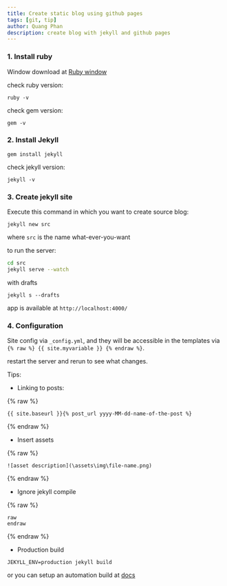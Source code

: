 ```yaml
---
title: Create static blog using github pages
tags: [git, tip]
author: Quang Phan
description: create blog with jekyll and github pages
---
```


### 1. Install ruby

Window download at [Ruby window](https://jekyllrb.com/docs/installation/windows/)

check ruby version:

```
ruby -v
```

check gem version:

```
gem -v
```

### 2. Install Jekyll

```
gem install jekyll
```

check jekyll version:

```
jekyll -v
```

### 3. Create jekyll site

Execute this command in which you want to create source blog:

```
jekyll new src
```

where `src` is the name what-ever-you-want

to run the server:

```bash
cd src
jekyll serve --watch
```

with drafts

```
jekyll s --drafts
```

app is available at `http://localhost:4000/`

### 4. Configuration

Site config via `_config.yml`, and they will be accessible in the templates via `{% raw %} {{ site.myvariable }} {% endraw %}`.

restart the server and rerun to see what changes.

Tips:

- Linking to posts:

{% raw %}
```
{{ site.baseurl }}{% post_url yyyy-MM-dd-name-of-the-post %}
```
{% endraw %}

- Insert assets

{% raw %}
```
![asset description](\assets\img\file-name.png)
```
{% endraw %}

- Ignore jekyll compile

{% raw %}
```
raw
endraw
```
{% endraw %}

- Production build

```
JEKYLL_ENV=production jekyll build
```

or you can setup an automation build at [docs](https://jekyllrb.com/docs/github-pages/)